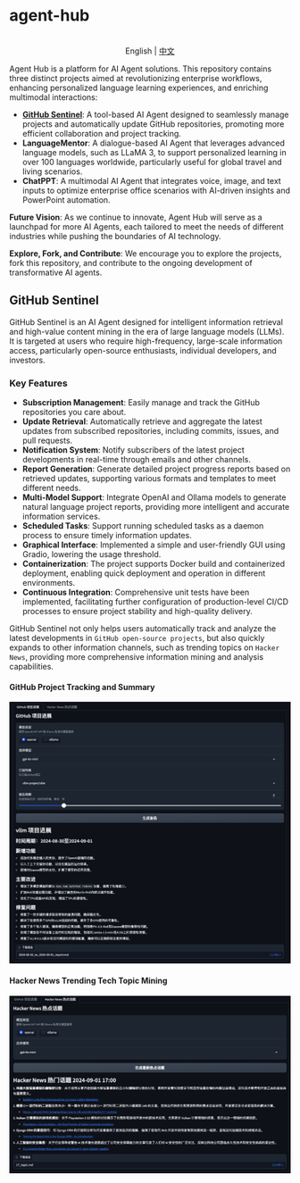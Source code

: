 # agent-hub

<p align="center">
    <br> English | <a href="README.md">中文</a>
</p>

Agent Hub is a platform for AI Agent solutions. This repository contains three distinct projects aimed at revolutionizing enterprise workflows, enhancing personalized language learning experiences, and enriching multimodal interactions:

- **[GitHub Sentinel](./github_sentinel/README.md)**: A tool-based AI Agent designed to seamlessly manage projects and automatically update GitHub repositories, promoting more efficient collaboration and project tracking.
- **LanguageMentor**: A dialogue-based AI Agent that leverages advanced language models, such as LLaMA 3, to support personalized learning in over 100 languages worldwide, particularly useful for global travel and living scenarios.
- **ChatPPT**: A multimodal AI Agent that integrates voice, image, and text inputs to optimize enterprise office scenarios with AI-driven insights and PowerPoint automation.

**Future Vision**: As we continue to innovate, Agent Hub will serve as a launchpad for more AI Agents, each tailored to meet the needs of different industries while pushing the boundaries of AI technology.

**Explore, Fork, and Contribute**: We encourage you to explore the projects, fork this repository, and contribute to the ongoing development of transformative AI agents.

## GitHub Sentinel

GitHub Sentinel is an AI Agent designed for intelligent information retrieval and high-value content mining in the era of large language models (LLMs). It is targeted at users who require high-frequency, large-scale information access, particularly open-source enthusiasts, individual developers, and investors.

### Key Features

- **Subscription Management**: Easily manage and track the GitHub repositories you care about.
- **Update Retrieval**: Automatically retrieve and aggregate the latest updates from subscribed repositories, including commits, issues, and pull requests.
- **Notification System**: Notify subscribers of the latest project developments in real-time through emails and other channels.
- **Report Generation**: Generate detailed project progress reports based on retrieved updates, supporting various formats and templates to meet different needs.
- **Multi-Model Support**: Integrate OpenAI and Ollama models to generate natural language project reports, providing more intelligent and accurate information services.
- **Scheduled Tasks**: Support running scheduled tasks as a daemon process to ensure timely information updates.
- **Graphical Interface**: Implemented a simple and user-friendly GUI using Gradio, lowering the usage threshold.
- **Containerization**: The project supports Docker build and containerized deployment, enabling quick deployment and operation in different environments.
- **Continuous Integration**: Comprehensive unit tests have been implemented, facilitating further configuration of production-level CI/CD processes to ensure project stability and high-quality delivery.

GitHub Sentinel not only helps users automatically track and analyze the latest developments in `GitHub open-source projects`, but also quickly expands to other information channels, such as trending topics on `Hacker News`, providing more comprehensive information mining and analysis capabilities.

#### GitHub Project Tracking and Summary

![gradio_v0.8_github](https://github.com/DjangoPeng/GitHubSentinel/blob/main/images/gradio_v0.8_github.png)

#### Hacker News Trending Tech Topic Mining

![gradio_v0.8_hn](https://github.com/DjangoPeng/GitHubSentinel/blob/main/images/gradio_v0.8_hn.png)